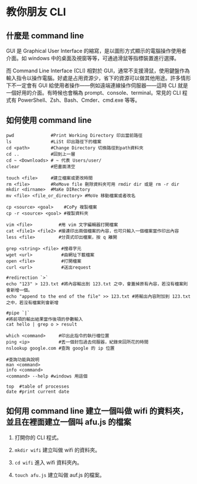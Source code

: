 # 教你朋友 CLI

## 什麼是 command line

GUI 是 Graphical User Interface 的縮寫，是以圖形方式顯示的電腦操作使用者介面。如 windows 中的桌面及視窗等等，可通過滑鼠等指標裝置進行選擇。

而 Command Line Interface (CLI) 相對於 GUI，通常不支援滑鼠，使用鍵盤作為輸入指令以操作電腦。好處是占用資源少，省下的資源可以做其他用途。許多情形下不一定會有 GUI 給使用者操作——例如遠端連線操作伺服器——這時 CLI 就是一個好用的介面。有時候也會稱為 prompt、console、terminal。常見的 CLI 程式有 PowerShell、Zsh、Bash、Cmder、cmd.exe 等等。

## 如何使用 command line

```shell
pwd              #Print Working Directory 印出當前路徑
ls               #LiSt 印出路徑下的檔案
cd <path>        #Change Directory 切換路徑到path資料夾
cd ..            #回到上一層
cd ~ <Downloads> # ~ 代表 Users/user/
clear            #把畫面清空

touch <file>     #建立檔案或更改時間
rm <file>        #ReMove file 刪除資料夾可用 rmdir dir 或是 rm -r dir
mkdir <dirname>  #MaKe DIRectory
mv <file> <file_or_directory> #MoVe 移動檔案或者改名

cp <source> <goal>    #CoPy 複製檔案
cp -r <source> <goal> #複製資料夾

vim <file>          #用 vim 文字編輯器打開檔案
cat <file1> <file2> #接連印出兩個檔案的內容，也可只輸入一個檔案當作印出內容
less <file>         #分頁式印出檔案，按 q 離開

grep <string> <file> #搜尋字元
wget <url>           #由網址下載檔案
open <file>          #打開檔案
curl <url>           #送出request

#redirection `>`
echo "123" > 123.txt #將內容輸出到 123.txt 之中，會蓋掉原有內容，若沒有檔案則會新增一個。
echo "append to the end of the file" >> 123.txt #將輸出內容附加到 123.txt 之中，若沒有檔案則會新增

#pipe `|`
#將前項的輸出結果當作後項的參數輸入
cat hello | grep o > result

which <command>     #印出此指令的執行檔位置
ping <ip>           #丟一個封包過去伺服器，紀錄來回所花的時間
nslookup google.com #查詢 google 的 ip 位置

#查詢功能與說明
man <command>
info <command>
<command> --help #windows 用這個

top  #table of processes
date #print current date
```

## 如何用 command line 建立一個叫做 wifi 的資料夾，並且在裡面建立一個叫 afu.js 的檔案

1. 打開你的 CLI 程式。

2. `mkdir wifi` 建立叫做 wifi 的資料夾。

3. `cd wifi` 進入 wifi 資料夾內。

4. `touch afu.js` 建立叫做 auf.js 的檔案。
